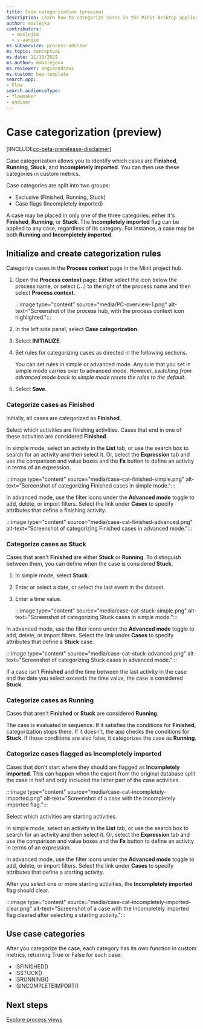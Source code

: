 ```yaml
---
title: Case categorization (preview)
description: Learn how to categorize cases in the Minit desktop application for Microsoft Power Automate process advisor.
author: maslejka
contributors:
  - maslejka
  - v-aangie
ms.subservice: process-advisor
ms.topic: conceptuaL
ms.date: 11/15/2022
ms.author: mmaslejova
ms.reviewer: angieandrews
ms.custom: bap-template
search.app:
- Flow
search.audienceType:
- flowmaker
- enduser
---
```


# Case categorization (preview)

[!INCLUDE[cc-beta-prerelease-disclaimer](../includes/cc-beta-prerelease-disclaimer.md)]

Case categorization allows you to identify which cases are **Finished**, **Running**, **Stuck**, and **Incompletely imported**. You can then use these categories in custom metrics.

Case categories are split into two groups:

- Exclusive (Finished, Running, Stuck)
- Case flags (Incompletely imported)

A case may be placed in only one of the three categories: either it's **Finished**, **Running**, or **Stuck**. The **Incompletely imported** flag can be applied to any case, regardless of its category. For instance, a case may be both **Running** and **Incompletely imported**.

## Initialize and create categorization rules

Categorize cases in the **Process context** page in the Minit project hub.

1. Open the **Process context** page: Either select the icon below the process name, or select (**...**) to the right of the process name and then select **Process context**.

    :::image type="content" source="media/PC-overview-1.png" alt-text="Screenshot of the process hub, with the process context icon highlighted.":::

1. In the left side panel, select **Case categorization**.

1. Select **INITIALIZE**.

1. Set rules for categorizing cases as directed in the following sections.

    You can set rules in simple or advanced mode. Any rule that you set in simple mode carries over to advanced mode. However, *switching from advanced mode back to simple mode resets the rules to the default*.

1. Select **Save**.

### Categorize cases as Finished

Initially, all cases are categorized as **Finished**.

Select which activities are finishing activities. Cases that end in one of these activities are considered **Finished**.

In simple mode, select an activity in the **List** tab, or use the search box to search for an activity and then select it. Or, select the **Expression** tab and use the comparison and value boxes and the **Fx** button to define an activity in terms of an expression.

:::image type="content" source="media/case-cat-finished-simple.png" alt-text="Screenshot of categorizing Finished cases in simple mode.":::

In advanced mode, use the filter icons under the **Advanced mode** toggle to add, delete, or import filters. Select the link under **Cases** to specify attributes that define a finishing activity.

:::image type="content" source="media/case-cat-finished-advanced.png" alt-text="Screenshot of categorizing Finished cases in advanced mode.":::

### Categorize cases as Stuck

Cases that aren't **Finished** are either **Stuck** or **Running**. To distinguish between them, you can define when the case is considered **Stuck**.

1. In simple mode, select **Stuck**.
1. Enter or select a date, or select the last event in the dataset.
1. Enter a time value.

    :::image type="content" source="media/case-cat-stuck-simple.png" alt-text="Screenshot of categorizing Stuck cases in simple mode.":::

In advanced mode, use the filter icons under the **Advanced mode** toggle to add, delete, or import filters. Select the link under **Cases** to specify attributes that define a **Stuck** case.

:::image type="content" source="media/case-cat-stuck-advanced.png" alt-text="Screenshot of categorizing Stuck cases in advanced mode.":::

If a case isn't **Finished** and the time between the last activity in the case and the date you select exceeds the time value, the case is considered **Stuck**.

### Categorize cases as Running

Cases that aren't **Finished** or **Stuck** are considered **Running**.

The case is evaluated in sequence. If it satisfies the conditions for **Finished**, categorization stops there. If it doesn't, the app checks the conditions for **Stuck**. If those conditions are also false, it categorizes the case as **Running**.

### Categorize cases flagged as Incompletely imported

Cases that don't start where they should are flagged as **Incompletely imported**. This can happen when the export from the original database split the case in half and only included the latter part of the case activities.

:::image type="content" source="media/case-cat-incompletely-imported.png" alt-text="Screenshot of a case with the Incompletely imported flag.":::

Select which activities are starting activities.

In simple mode, select an activity in the **List** tab, or use the search box to search for an activity and then select it. Or, select the **Expression** tab and use the comparison and value boxes and the **Fx** button to define an activity in terms of an expression.

In advanced mode, use the filter icons under the **Advanced mode** toggle to add, delete, or import filters. Select the link under **Cases** to specify attributes that define a starting activity.

After you select one or more starting activities, the **Incompletely imported** flag should clear.

:::image type="content" source="media/case-cat-incompletely-imported-clear.png" alt-text="Screenshot of a case with the Incompletely imported flag cleared after selecting a starting activity.":::

## Use case categories

After you categorize the case, each category has its own function in custom metrics, returning True or False for each case:

- ISFINISHED()
- ISSTUCK()
- ISRUNNING()
- ISINCOMPLETEIMPORT()

## Next steps

[Explore process views](process-explorer.md)
